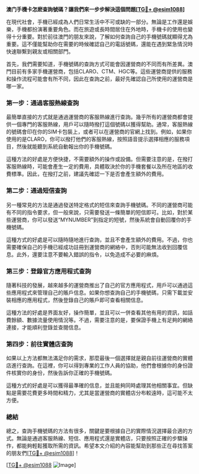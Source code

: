 **澳门手機卡怎麽查詢號碼？讓我們來一步步解決這個問題[[TG💪+ @esim1088](https://t.me/s/esim1088)]**

在現代社會，手機已經成為人們日常生活中不可或缺的一部分。無論是工作還是娛樂，手機都扮演著重要角色。而在旅遊或長時間居住在外地時，手機卡的使用也變得十分重要。對於前往澳門的朋友來說，了解如何查詢自己的手機號碼就顯得尤為重要。這不僅能幫助你在需要的時候確認自己的電話號碼，還能在遇到緊急情況時快速聯繫到親友或相關部門。

首先，我們需要知道，手機號碼的查詢方式可能會因運營商的不同而有所差異。澳門目前有多家手機運營商，包括CLARO、CTM、HGC等。這些運營商提供的服務和操作流程可能會有所不同，因此在查詢之前，最好先確認自己所使用的運營商是哪一家。

### 第一步：通過客服熱線查詢

最簡單直接的方式就是通過運營商的客服熱線進行查詢。幾乎所有的運營商都會提供一個專門的客服熱線，用戶可以隨時撥打這個號碼以獲得幫助。通常，客服熱線的號碼會印在你的SIM卡包裝上，或者可以在運營商的官網上找到。例如，如果你使用的是CLARO，你可以撥打他們的客服熱線，按照語音提示選擇相應的服務項目，然後就能聽到系統自動報出你的手機號碼。

這種方法的好處是方便快捷，不需要額外的操作或設備。但需要注意的是，在撥打客服熱線時，可能會產生一定的費用，具體取決於你的手機套餐以及所在地區的收費標準。因此，在撥打之前，建議先確認一下是否會產生額外的費用。

### 第二步：通過短信查詢

另一種常見的方法是通過發送特定格式的短信來查詢手機號碼。不同的運營商可能有不同的指令要求，但一般來說，只需要發送一條簡單的短信即可。比如，對於某些運營商，你可以發送“MYNUMBER”到指定的短號，然後系統會自動回覆你的手機號碼。

這種方式的好處是可以隨時隨地進行查詢，並且不會產生額外的費用。不過，你也需要確保自己的手機已經成功註冊到運營商的網絡中，否則可能無法收到回覆信息。此外，還要注意不要輸入錯誤的指令，以免造成不必要的麻煩。

### 第三步：登錄官方應用程式查詢

隨著科技的發展，越來越多的運營商推出了自己的官方應用程式，用戶可以通過這些應用程式來管理自己的賬戶信息。如果你想查詢自己的手機號碼，只需下載並安裝相應的應用程式，然後登錄自己的賬戶即可查看相關信息。

這種方法的好處是界面友好，操作簡單，並且可以一併查看其他有用的資訊，如話費餘額、數據流量使用情況等。不過，需要注意的是，要保證手機上有足夠的網絡連接，才能順利登錄並查閱信息。

### 第四步：前往實體店查詢

如果以上方法都無法滿足你的需求，那麼最後一個選擇就是親自前往運營商的實體店進行查詢。在這裡，你可以得到專業的工作人員的協助，他們會根據你的身份證件核實你的身份，然後告訴你正確的手機號碼。

這種方式的好處是可以獲得最準確的信息，並且能夠同時處理其他相關事宜。但缺點是需要花費更多時間和精力，尤其是當運營商的實體店分布較遠時，這可能不太方便。

### 總結

總之，查詢手機號碼的方法有很多，關鍵是要根據自己的實際情況選擇最合適的方式。無論是通過客服熱線、短信、應用程式還是實體店，只要按照正確的步驟操作，都能夠輕鬆獲取所需的資訊。希望本文介紹的內容能幫助到那些正在尋找答案的朋友們[[TG💪+ @esim1088](https://t.me/s/esim1088)]！

[[TG💪+ @esim1088](https://t.me/s/esim1088) ![Image](https://i.postimg.cc/4NQfJmqS/Snipaste-2025-05-13-00-14-12.png)]